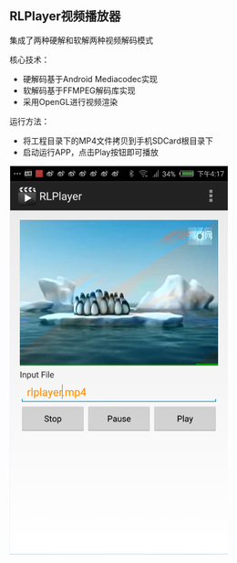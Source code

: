 RLPlayer视频播放器
---
集成了两种硬解和软解两种视频解码模式

核心技术：
  * 硬解码基于Android Mediacodec实现
  * 软解码基于FFMPEG解码库实现
  * 采用OpenGL进行视频渲染

运行方法：
  * 将工程目录下的MP4文件拷贝到手机SDCard根目录下
  * 启动运行APP，点击Play按钮即可播放


![image](https://github.com/ruilin/RLPlayer/blob/master/preview.png)
